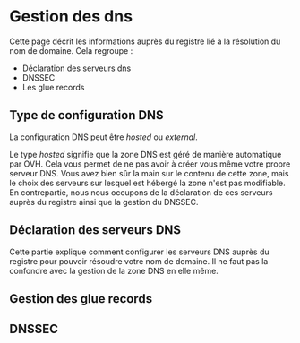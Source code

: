 # Gestion des dns

Cette page décrit les informations auprès du registre lié à la résolution du nom de domaine. Cela regroupe :

- Déclaration des serveurs dns
- DNSSEC
- Les glue records


## Type de configuration DNS

La configuration DNS peut être *hosted* ou *external*. 

Le type *hosted* signifie que la zone DNS est géré de manière automatique par OVH.
Cela vous permet de ne pas avoir à créer vous même votre propre serveur DNS.
Vous avez bien sûr la main sur le contenu de cette zone, mais le choix des serveurs sur lesquel est hébergé la zone n'est pas modifiable. En contrepartie, nous nous occupons de la déclaration de ces serveurs auprès du registre ainsi que la gestion du DNSSEC.

## Déclaration des serveurs DNS

Cette partie explique comment configurer les serveurs DNS auprès du registre pour pouvoir résoudre votre nom de domaine. Il ne faut pas la confondre avec la gestion de la zone DNS en elle même. 





## Gestion des glue records

## DNSSEC 